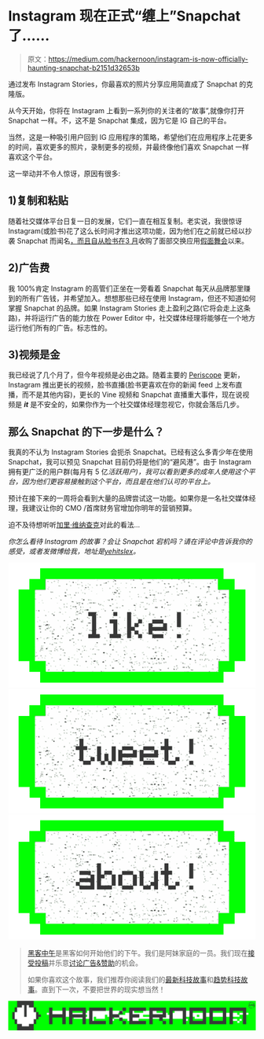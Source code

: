 # Instagram 现在正式“缠上”Snapchat 了……

> 原文：<https://medium.com/hackernoon/instagram-is-now-officially-haunting-snapchat-b2151d32653b>

通过发布 Instagram Stories，你最喜欢的照片分享应用简直成了 Snapchat 的克隆版。

从今天开始，你将在 Instagram 上看到一系列你的关注者的“故事”,就像你打开 Snapchat 一样。不，这不是 Snapchat 集成，因为它是 IG 自己的平台。

当然，这是一种吸引用户回到 IG 应用程序的策略，希望他们在应用程序上花更多的时间，喜欢更多的照片，录制更多的视频，并最终像他们喜欢 Snapchat 一样喜欢这个平台。

这一举动并不令人惊讶，原因有很多:

## 1)复制和粘贴

随着社交媒体平台日复一日的发展，它们一直在相互复制。老实说，我很惊讶 Instagram(或脸书)花了这么长时间才推出这项功能，因为他们在之前就已经以抄袭 Snapchat 而闻名[，而且自从脸书在](/@yeahitslex/instagram-is-afraid-of-ghosts-af561cb577d8#.l1jn1it1n)[3 月](http://www.techinsider.io/facebook-buys-popular-msqrd-face-swapping-app-2016-3/)收购了面部交换应用[假面舞会](http://msqrd.me/)以来。

## 2)广告费

我 100%肯定 Instagram 的高管们正坐在一旁看着 Snapchat 每天从品牌那里赚到的所有广告钱，并希望加入。想想那些已经在使用 Instagram，但还不知道如何掌握 Snapchat 的品牌。如果 Instagram Stories 走上盈利之路(它将会走上这条路)，并将运行广告的能力放在 Power Editor 中，社交媒体经理将能够在一个地方运行他们所有的广告。标志性的。

## 3)视频是金

我已经说了几个月了，但今年视频是必由之路。随着主要的 [Periscope](https://medium.com/u/c6360ffa6e88?source=post_page-----b2151d32653b--------------------------------) 更新，Instagram 推出更长的视频，脸书直播(脸书更喜欢在你的新闻 feed 上发布直播，而不是其他内容)，更长的 Vine 视频和 Snapchat 直播重大事件，现在说视频是 ***it*** 是不安全的，如果你作为一个社交媒体经理忽视它，你就会落后几步。

## 那么 Snapchat 的下一步是什么？

我真的不认为 Instagram Stories 会扼杀 Snapchat。已经有这么多青少年在使用 Snapchat，我可以预见 Snapchat 目前仍将是他们的“避风港”。由于 Instagram 拥有更广泛的用户群(每月有 5 亿*活跃用户)，我可以看到更多的成年人使用这个平台，因为他们更容易接触到这个平台，而且是在他们认可的平台上。*

预计在接下来的一周将会看到大量的品牌尝试这一功能。如果你是一名社交媒体经理，我建议让你的 CMO /首席财务官增加你明年的营销预算。

迫不及待想听听[加里·维纳查克](https://medium.com/u/c4ec9163657c?source=post_page-----b2151d32653b--------------------------------)对此的看法…

*你怎么看待 Instagram 的故事？会让 Snapchat 宕机吗？请在评论中告诉我你的感受，或者发微博给我，地址是*[*yehitslex*](http://twitter.com/yeahitslex)*。*

[![](img/50ef4044ecd4e250b5d50f368b775d38.png)](http://bit.ly/HackernoonFB)[![](img/979d9a46439d5aebbdcdca574e21dc81.png)](https://goo.gl/k7XYbx)[![](img/2930ba6bd2c12218fdbbf7e02c8746ff.png)](https://goo.gl/4ofytp)

> [黑客中午](http://bit.ly/Hackernoon)是黑客如何开始他们的下午。我们是阿妹家庭的一员。我们现在[接受投稿](http://bit.ly/hackernoonsubmission)并乐意[讨论广告&赞助](mailto:partners@amipublications.com)的机会。
> 
> 如果你喜欢这个故事，我们推荐你阅读我们的[最新科技故事](http://bit.ly/hackernoonlatestt)和[趋势科技故事](https://hackernoon.com/trending)。直到下一次，不要把世界的现实想当然！

[![](img/be0ca55ba73a573dce11effb2ee80d56.png)](https://goo.gl/Ahtev1)